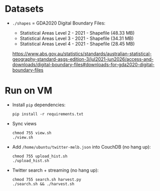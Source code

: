 # Datasets

- `./shapes` = GDA2020 Digital Boundary Files:

  - Statistical Areas Level 2 - 2021 - Shapefile (48.33 MB)
  - Statistical Areas Level 3 - 2021 - Shapefile (34.31 MB)
  - Statistical Areas Level 4 - 2021 - Shapefile (28.45 MB)

  https://www.abs.gov.au/statistics/standards/australian-statistical-geography-standard-asgs-edition-3/jul2021-jun2026/access-and-downloads/digital-boundary-files#downloads-for-gda2020-digital-boundary-files

# Run on VM

- Install `pip` dependencies:

  ```
  pip install -r requirements.txt
  ```

- Sync views

  ```
  chmod 755 view.sh
  ./view.sh
  ```

- Add `/home/ubuntu/twitter-melb.json` into CouchDB (no hang up):

  ```
  chmod 755 upload_hist.sh
  ./upload_hist.sh
  ```

- Twitter search + streaming (no hang up):

  ```
  chmod 755 search.sh harvest.py
  ./search.sh && ./harvest.sh
  ```
